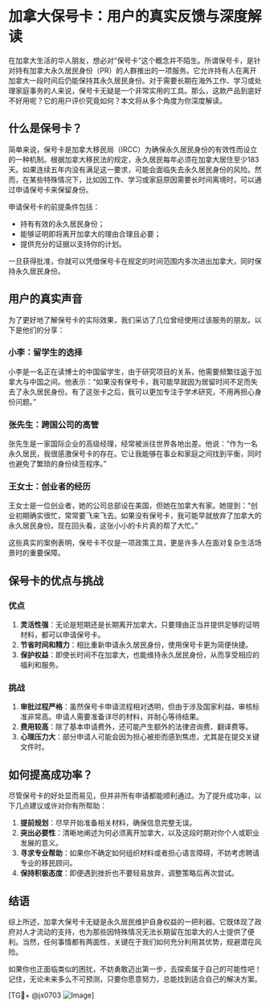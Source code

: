 # 加拿大保号卡：用户的真实反馈与深度解读

在加拿大生活的华人朋友，想必对“保号卡”这个概念并不陌生。所谓保号卡，是针对持有加拿大永久居民身份（PR）的人群推出的一项服务。它允许持有人在离开加拿大一段时间后仍能保持其永久居民身份。对于需要长期在海外工作、学习或处理家庭事务的人来说，保号卡无疑是一个非常实用的工具。那么，这款产品到底好不好用呢？它的用户评价究竟如何？本文将从多个角度为你深度解读。

## 什么是保号卡？

简单来说，保号卡是加拿大移民局（IRCC）为确保永久居民身份的有效性而设立的一种机制。根据加拿大移民法的规定，永久居民每年必须在加拿大居住至少183天。如果连续五年内没有满足这一要求，可能会面临失去永久居民身份的风险。然而，在某些特殊情况下，比如因工作、学习或家庭原因需要长时间离境时，可以通过申请保号卡来保留身份。

申请保号卡的前提条件包括：
- 持有有效的永久居民身份；
- 能够证明即将离开加拿大的理由合理且必要；
- 提供充分的证据以支持你的计划。

一旦获得批准，你就可以凭借保号卡在规定的时间范围内多次进出加拿大，同时保持永久居民身份。

## 用户的真实声音

为了更好地了解保号卡的实际效果，我们采访了几位曾经使用过该服务的朋友。以下是他们的分享：

### 小李：留学生的选择
小李是一名正在读博士的中国留学生，由于研究项目的关系，他需要频繁往返于加拿大与中国之间。他表示：“如果没有保号卡，我可能早就因为居留时间不足而失去了永久居民身份。有了这张卡之后，我可以更加专注于学术研究，不用再担心身份问题。”

### 张先生：跨国公司的高管
张先生是一家国际企业的高级经理，经常被派往世界各地出差。他说：“作为一名永久居民，我很感激保号卡的存在。它让我能够在事业和家庭之间找到平衡，同时也避免了繁琐的身份续签程序。”

### 王女士：创业者的经历
王女士是一位创业者，她的公司总部设在美国，但她在加拿大有家。她提到：“创业初期确实很忙，常常要飞来飞去。如果没有保号卡，我可能早就放弃了加拿大的永久居民身份。现在回头看，这张小小的卡片真的帮了大忙。”

这些真实的案例表明，保号卡不仅是一项政策工具，更是许多人在面对复杂生活场景时的重要保障。

## 保号卡的优点与挑战

### 优点
1. **灵活性强**：无论是短期还是长期离开加拿大，只要理由正当并提供足够的证明材料，都可以申请保号卡。
2. **节省时间和精力**：相比重新申请永久居民身份，使用保号卡更为简便快捷。
3. **保护权益**：即使长时间不在加拿大，也能维持永久居民身份，从而享受相应的福利和服务。

### 挑战
1. **审批过程严格**：虽然保号卡申请流程相对透明，但由于涉及国家利益，审核标准非常高。申请人需要准备详尽的材料，并耐心等待结果。
2. **费用较高**：除了基本申请费外，还可能产生额外的法律咨询费、翻译费等。
3. **心理压力大**：部分申请人可能会因为担心被拒而感到焦虑，尤其是在提交关键文件时。

## 如何提高成功率？

尽管保号卡的好处显而易见，但并非所有申请都能顺利通过。为了提升成功率，以下几点建议或许对你有所帮助：

1. **提前规划**：尽早开始准备相关材料，确保信息完整无误。
2. **突出必要性**：清晰地阐述为何必须离开加拿大，以及这段时期对你个人或职业发展的意义。
3. **寻求专业帮助**：如果你不确定如何组织材料或者担心语言障碍，不妨考虑聘请专业的移民顾问。
4. **保持积极态度**：即便遇到挫折也不要轻易放弃，调整策略后再次尝试。

## 结语

综上所述，加拿大保号卡无疑是永久居民维护自身权益的一把利器。它既体现了政府对人才流动的支持，也为那些因特殊情况无法长期留在加拿大的人士提供了便利。当然，任何事情都有两面性，关键在于我们如何充分利用其优势，规避潜在风险。

如果你也正面临类似的困扰，不妨勇敢迈出第一步，去探索属于自己的可能性吧！记住，无论未来多么不可预测，只要你愿意努力，总能找到适合自己的解决方案。

[TG💪+ @jx0703 ![Image](https://github.com/user-attachments/assets/dbca1d08-cadb-493c-b0ec-ad6f7a83f270)]